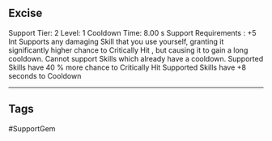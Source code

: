 ## Excise
Support
Tier: 2
Level: 1
Cooldown Time: 8.00 s
Support Requirements : +5 Int
Supports any damaging Skill that you use yourself, granting it significantly higher chance to Critically Hit , but causing it to gain a long cooldown. Cannot support Skills which already have a cooldown.
Supported Skills have 40 % more chance to Critically Hit
Supported Skills have +8 seconds to Cooldown

---
## Tags
#SupportGem

